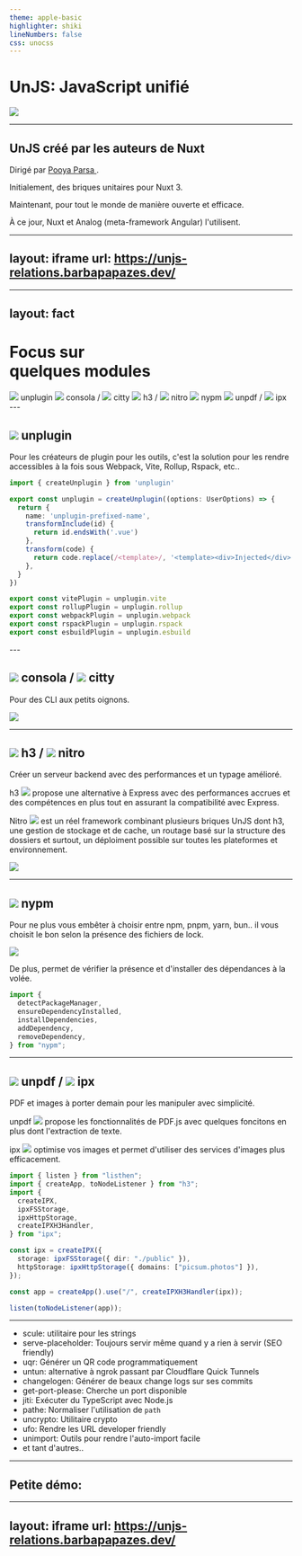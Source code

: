 ```yaml
---
theme: apple-basic
highlighter: shiki
lineNumbers: false
css: unocss
---
```


# UnJS: JavaScript unifié

<img v-click src="/images/unjs-logo-black.svg" w-80>

---

## UnJS créé par les auteurs de Nuxt

Dirigé par [Pooya Parsa ](https://github.com/pi0).

Initialement, des briques unitaires pour Nuxt 3.

Maintenant, pour tout le monde de manière ouverte et efficace.

À ce jour, Nuxt et Analog (meta-framework Angular) l'utilisent.

---
layout: iframe
url: https://unjs-relations.barbapapazes.dev/
---

---
layout: fact
---

# Focus sur<br> quelques modules

<div absolute bottom-0 flex flex-wrap gap-8 mt-30 text-10>
  <span><img src="/images/unplugin.svg" inline> unplugin</span>
  <span><img src="/images/consola.svg" inline> consola / <img src="/images/citty.svg" inline> citty</span>
  <span><img src="/images/h3.svg" inline> h3 / <img src="/images/nitro.svg" inline> nitro</span>
  <span><img src="/images/nypm.svg" inline> nypm</span>
  <span><img src="/images/unpdf.svg" inline> unpdf / <img src="/images/ipx.svg" inline> ipx</span>
</div>
---

## <img src="/images/unplugin.svg" inline> unplugin

Pour les créateurs de plugin pour les outils, c'est la solution pour les rendre accessibles à la fois sous Webpack, Vite, Rollup, Rspack, etc..

<v-click>

```ts
import { createUnplugin } from 'unplugin'

export const unplugin = createUnplugin((options: UserOptions) => {
  return {
    name: 'unplugin-prefixed-name',
    transformInclude(id) {
      return id.endsWith('.vue')
    },
    transform(code) {
      return code.replace(/<template>/, '<template><div>Injected</div>')
    },
  }
})

export const vitePlugin = unplugin.vite
export const rollupPlugin = unplugin.rollup
export const webpackPlugin = unplugin.webpack
export const rspackPlugin = unplugin.rspack
export const esbuildPlugin = unplugin.esbuild
```

</v-click>
---

## <img src="/images/consola.svg" inline> consola / <img src="/images/citty.svg" inline> citty

Pour des CLI aux petits oignons.

<img src="/images/consola-illustration.png">

---

## <img src="/images/h3.svg" inline> h3 / <img src="/images/nitro.svg" inline> nitro

Créer un serveur backend avec des performances et un typage amélioré.

h3 <img src="/images/h3.svg" inline w-6> propose une alternative à Express avec des performances accrues et des compétences en plus tout en assurant la compatibilité avec Express.

Nitro <img src="/images/nitro.svg" inline w-6> est un réel framework combinant plusieurs briques UnJS dont h3, une gestion de stockage et de cache, un routage basé sur la structure des dossiers et surtout, un déploiment possible sur toutes les plateformes et environnement.

<img src="/images/nitro-illustration.png">

---

## <img src="/images/nypm.svg" inline> nypm

Pour ne plus vous embêter à choisir entre npm, pnpm, yarn, bun.. il vous choisit le bon selon la présence des fichiers de lock.

<img src="/images/nypm-illustration.png" w-60>

De plus, permet de vérifier la présence et d'installer des dépendances à la volée.

```ts
import {
  detectPackageManager,
  ensureDependencyInstalled,
  installDependencies,
  addDependency,
  removeDependency,
} from "nypm";

```
---

## <img src="/images/unpdf.svg" inline> unpdf / <img src="/images/ipx.svg" inline> ipx

PDF et images à porter demain pour les manipuler avec simplicité.

unpdf <img src="/images/unpdf.svg" inline w-6> propose les fonctionnalités de PDF.js avec quelques foncitons en plus dont l'extraction de texte.

ipx <img src="/images/ipx.svg" inline w-6> optimise vos images et permet d'utiliser des services d'images plus efficacement.

```ts {all|10-13}
import { listen } from "listhen";
import { createApp, toNodeListener } from "h3";
import {
  createIPX,
  ipxFSStorage,
  ipxHttpStorage,
  createIPXH3Handler,
} from "ipx";

const ipx = createIPX({
  storage: ipxFSStorage({ dir: "./public" }),
  httpStorage: ipxHttpStorage({ domains: ["picsum.photos"] }),
});

const app = createApp().use("/", createIPXH3Handler(ipx));

listen(toNodeListener(app));
```

---

- scule: utilitaire pour les strings
- serve-placeholder: Toujours servir même quand y a rien à servir (SEO friendly)
- uqr: Générer un QR code programmatiquement
- untun: alternative à ngrok passant par Cloudflare Quick Tunnels
- changelogen: Générer de beaux change logs sur ses commits
- get-port-please: Cherche un port disponible
- jiti: Exécuter du TypeScript avec Node.js
- pathe: Normaliser l'utilisation de `path`
- uncrypto: Utilitaire crypto
- ufo: Rendre les URL developer friendly
- unimport: Outils pour rendre l'auto-import facile
- et tant d'autres..

---

## Petite démo:

<Qrcode />


---
layout: iframe
url: https://unjs-relations.barbapapazes.dev/
---